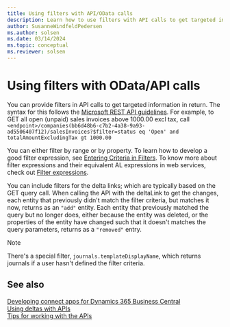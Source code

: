 ```yaml
---
title: Using filters with API/OData calls
description: Learn how to use filters with API calls to get targeted information in return.
author: SusanneWindfeldPedersen
ms.author: solsen
ms.date: 03/14/2024
ms.topic: conceptual
ms.reviewer: solsen
---
```


# Using filters with OData/API calls

You can provide filters in API calls to get targeted information in return. The syntax for this follows the [Microsoft REST API guidelines](https://github.com/Microsoft/api-guidelines/blob/master/Guidelines.md#97-filtering). For example, to GET all open (unpaid) sales invoices above 1000.00 excl tax, call `<endpoint>/companies(bb6d48b6-c7b2-4a38-9a93-ad5506407f12)/salesInvoices?$filter=status eq 'Open' and totalAmountExcludingTax gt 1000.00`

You can either filter by range or by property. To learn how to develop a good filter expression, see [Entering Criteria in Filters](../developer/devenv-entering-criteria-in-filters.md). To know more about filter expressions and their equivalent AL expressions in web services, check out [Filter expressions](../webservices/use-filter-expressions-in-odata-uris.md#filter-expressions).

You can include filters for the delta links; which are typically based on the GET query call. When calling the API with the deltaLink to get the changes, each entity that previously didn't match the filter criteria, but matches it now, returns as an `"add"` entity. Each entity that previously matched the query but no longer does, either because the entity was deleted, or the properties of the entity have changed such that it doesn't matches the query parameters, returns as a `"removed"` entry.

> [!NOTE]
> There's a special filter, `journals.templateDisplayName`, which returns journals if a user hasn't defined the filter criteria.

## See also

[Developing connect apps for Dynamics 365 Business Central](devenv-develop-connect-apps.md)  
[Using deltas with APIs](devenv-connect-apps-delta.md)  
[Tips for working with the APIs](devenv-connect-apps-tips.md)  
